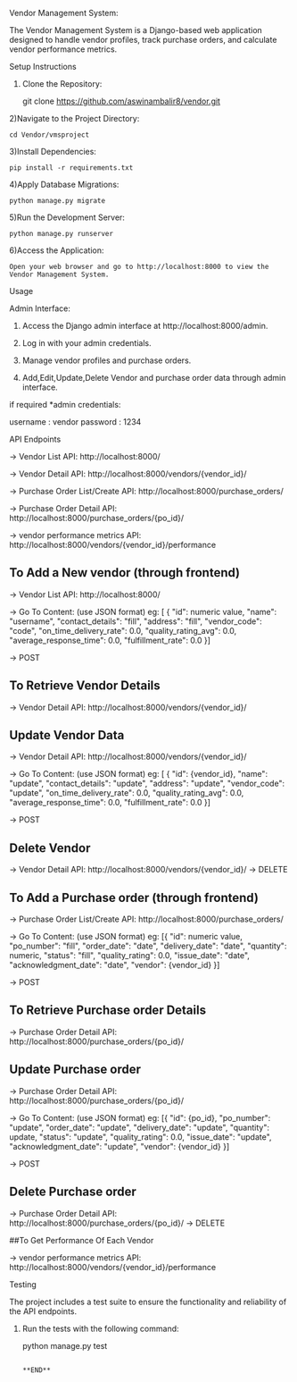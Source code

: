 Vendor Management System:

The Vendor Management System is a Django-based web application designed to handle vendor profiles, track purchase orders, and 
calculate vendor performance metrics.

Setup Instructions

1) Clone the Repository:
	
	git clone https://github.com/aswinambalir8/vendor.git

2)Navigate to the Project Directory:

	cd Vendor/vmsproject

3)Install Dependencies:

	pip install -r requirements.txt

4)Apply Database Migrations:

	python manage.py migrate

5)Run the Development Server:

	python manage.py runserver

6)Access the Application:

	Open your web browser and go to http://localhost:8000 to view the Vendor Management System.


Usage

Admin Interface:

1) Access the Django admin interface at http://localhost:8000/admin.

2) Log in with your admin credentials.

3) Manage vendor profiles and purchase orders.

4) Add,Edit,Update,Delete Vendor and purchase order data through admin interface.

if required
*admin credentials:

username : vendor
password : 1234


API Endpoints

-> Vendor List API: http://localhost:8000/

-> Vendor Detail API: http://localhost:8000/vendors/{vendor_id}/

-> Purchase Order List/Create API: http://localhost:8000/purchase_orders/

-> Purchase Order Detail API: http://localhost:8000/purchase_orders/{po_id}/

-> vendor performance metrics API: http://localhost:8000/vendors/{vendor_id}/performance

## To Add a New vendor (through frontend)
 
-> Vendor List API: http://localhost:8000/

-> Go To Content:
	(use JSON format)
   eg:
	[ {
        "id": numeric value,
        "name": "username",
        "contact_details": "fill",
        "address": "fill",
        "vendor_code": "code",
        "on_time_delivery_rate": 0.0,
        "quality_rating_avg": 0.0,
        "average_response_time": 0.0,
        "fulfillment_rate": 0.0
    }]

-> POST

## To Retrieve Vendor Details

-> Vendor Detail API: http://localhost:8000/vendors/{vendor_id}/

## Update Vendor Data

-> Vendor Detail API: http://localhost:8000/vendors/{vendor_id}/

-> Go To Content:
	(use JSON format)
   eg:
	[ {
        "id": {vendor_id},
        "name": "update",
        "contact_details": "update",
        "address": "update",
        "vendor_code": "update",
        "on_time_delivery_rate": 0.0,
        "quality_rating_avg": 0.0,
        "average_response_time": 0.0,
        "fulfillment_rate": 0.0
    }]

-> POST

## Delete Vendor

-> Vendor Detail API: http://localhost:8000/vendors/{vendor_id}/
-> DELETE


## To Add a Purchase order (through frontend)
 
-> Purchase Order List/Create API: http://localhost:8000/purchase_orders/

-> Go To Content:
	(use JSON format)
   eg:
	 [{
        "id": numeric value,
        "po_number": "fill",
        "order_date": "date",
        "delivery_date": "date",
        "quantity": numeric,
        "status": "fill",
        "quality_rating": 0.0,
        "issue_date": "date",
        "acknowledgment_date": "date",
        "vendor": {vendor_id}
    }]

-> POST

## To Retrieve Purchase order Details

-> Purchase Order Detail API: http://localhost:8000/purchase_orders/{po_id}/

## Update Purchase order 

-> Purchase Order Detail API: http://localhost:8000/purchase_orders/{po_id}/

-> Go To Content:
	(use JSON format)
   eg:
	[{
        "id": {po_id},
        "po_number": "update",
        "order_date": "update",
        "delivery_date": "update",
        "quantity": update,
        "status": "update",
        "quality_rating": 0.0,
        "issue_date": "update",
        "acknowledgment_date": "update",
        "vendor": {vendor_id}
     }]

-> POST

## Delete Purchase order

-> Purchase Order Detail API: http://localhost:8000/purchase_orders/{po_id}/
-> DELETE


##To Get Performance Of Each Vendor

-> vendor performance metrics API: http://localhost:8000/vendors/{vendor_id}/performance

Testing

The project includes a test suite to ensure the functionality and reliability of the API endpoints.

1) Run the tests with the following command:

   python manage.py test

                                                                                    **END**
